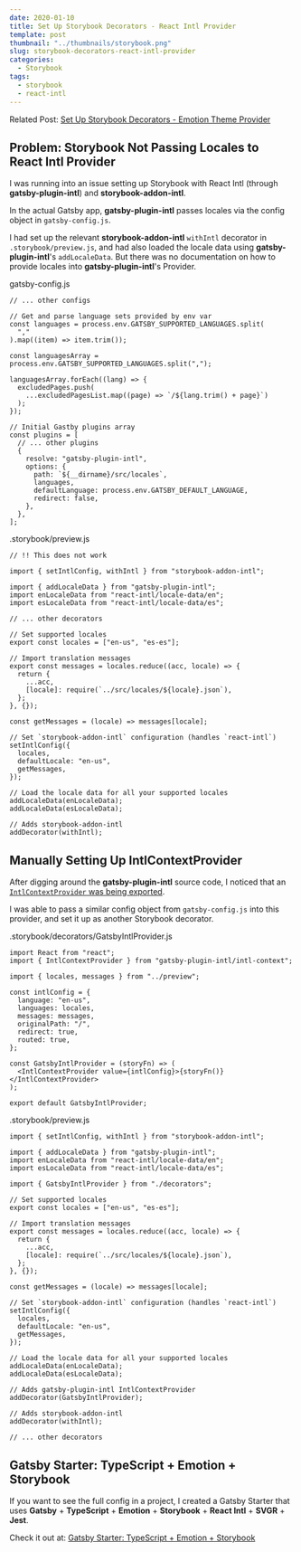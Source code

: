 ```yaml
---
date: 2020-01-10
title: Set Up Storybook Decorators - React Intl Provider
template: post
thumbnail: "../thumbnails/storybook.png"
slug: storybook-decorators-react-intl-provider
categories:
  - Storybook
tags:
  - storybook
  - react-intl
---
```


Related Post: [Set Up Storybook Decorators - Emotion Theme Provider](/storybook-decorators-emotion-theme-provider/)

## Problem: Storybook Not Passing Locales to React Intl Provider

I was running into an issue setting up Storybook with React Intl (through **gatsby-plugin-intl**) and **storybook-addon-intl**.

In the actual Gatsby app, **gatsby-plugin-intl** passes locales via the config object in `gatsby-config.js`.

I had set up the relevant **storybook-addon-intl** `withIntl` decorator in `.storybook/preview.js`, and had also loaded the locale data using **gatsby-plugin-intl**'s `addLocaleData`. But there was no documentation on how to provide locales into **gatsby-plugin-intl**'s Provider.

<div class="filename">gatsby-config.js</div>

```js{22,23}
// ... other configs

// Get and parse language sets provided by env var
const languages = process.env.GATSBY_SUPPORTED_LANGUAGES.split(
  ","
).map((item) => item.trim());

const languagesArray = process.env.GATSBY_SUPPORTED_LANGUAGES.split(",");

languagesArray.forEach((lang) => {
  excludedPages.push(
    ...excludedPagesList.map((page) => `/${lang.trim() + page}`)
  );
});

// Initial Gastby plugins array
const plugins = [
  // ... other plugins
  {
    resolve: "gatsby-plugin-intl",
    options: {
      path: `${__dirname}/src/locales`,
      languages,
      defaultLanguage: process.env.GATSBY_DEFAULT_LANGUAGE,
      redirect: false,
    },
  },
];
```

<div class="filename">.storybook/preview.js</div>

```js{32,33,36}
// !! This does not work

import { setIntlConfig, withIntl } from "storybook-addon-intl";

import { addLocaleData } from "gatsby-plugin-intl";
import enLocaleData from "react-intl/locale-data/en";
import esLocaleData from "react-intl/locale-data/es";

// ... other decorators

// Set supported locales
export const locales = ["en-us", "es-es"];

// Import translation messages
export const messages = locales.reduce((acc, locale) => {
  return {
    ...acc,
    [locale]: require(`../src/locales/${locale}.json`),
  };
}, {});

const getMessages = (locale) => messages[locale];

// Set `storybook-addon-intl` configuration (handles `react-intl`)
setIntlConfig({
  locales,
  defaultLocale: "en-us",
  getMessages,
});

// Load the locale data for all your supported locales
addLocaleData(enLocaleData);
addLocaleData(esLocaleData);

// Adds storybook-addon-intl
addDecorator(withIntl);
```

## Manually Setting Up IntlContextProvider

After digging around the **gatsby-plugin-intl** source code, I noticed that an <a href="https://github.com/wiziple/gatsby-plugin-intl/blob/master/src/index.js#L4" target="_blank">`IntlContextProvider` was being exported</a>.

I was able to pass a similar config object from `gatsby-config.js` into this provider, and set it up as another Storybook decorator.

<div class="filename">.storybook/decorators/GatsbyIntlProvider.js</div>

```js{15-17}
import React from "react";
import { IntlContextProvider } from "gatsby-plugin-intl/intl-context";

import { locales, messages } from "../preview";

const intlConfig = {
  language: "en-us",
  languages: locales,
  messages: messages,
  originalPath: "/",
  redirect: true,
  routed: true,
};

const GatsbyIntlProvider = (storyFn) => (
  <IntlContextProvider value={intlConfig}>{storyFn()}</IntlContextProvider>
);

export default GatsbyIntlProvider;
```

<div class="filename">.storybook/preview.js</div>

```js{34}
import { setIntlConfig, withIntl } from "storybook-addon-intl";

import { addLocaleData } from "gatsby-plugin-intl";
import enLocaleData from "react-intl/locale-data/en";
import esLocaleData from "react-intl/locale-data/es";

import { GatsbyIntlProvider } from "./decorators";

// Set supported locales
export const locales = ["en-us", "es-es"];

// Import translation messages
export const messages = locales.reduce((acc, locale) => {
  return {
    ...acc,
    [locale]: require(`../src/locales/${locale}.json`),
  };
}, {});

const getMessages = (locale) => messages[locale];

// Set `storybook-addon-intl` configuration (handles `react-intl`)
setIntlConfig({
  locales,
  defaultLocale: "en-us",
  getMessages,
});

// Load the locale data for all your supported locales
addLocaleData(enLocaleData);
addLocaleData(esLocaleData);

// Adds gatsby-plugin-intl IntlContextProvider
addDecorator(GatsbyIntlProvider);

// Adds storybook-addon-intl
addDecorator(withIntl);

// ... other decorators
```

## Gatsby Starter: TypeScript + Emotion + Storybook

If you want to see the full config in a project, I created a Gatsby Starter that uses **Gatsby** + **TypeScript** + **Emotion** + **Storybook** + **React Intl** + **SVGR** + **Jest**.

Check it out at: <a href='https://github.com/duncanleung/gatsby-typescript-emotion-storybook/blob/master/.storybook/webpack.config.js#L55-L68' target="_blank" rel="noopener noreferrer">Gatsby Starter: TypeScript + Emotion + Storybook</a>
